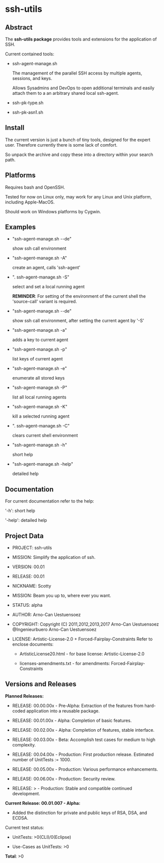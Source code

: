 ssh-utils
=========

Abstract
--------

The **ssh-utils package** provides tools and extensions for
the application of SSH.

Current contained tools:

* ssh-agent-manage.sh

  The management of the parallel SSH access
  by multiple agents, sessions, and keys.

  Allows Sysadmins and DevOps to open additional terminals
  and easily attach them to a an arbitrary shared local
  ssh-agent.

* ssh-pk-type.sh

* ssh-pk-asn1.sh

Install
-------

  The current version is just a bunch of tiny tools,
  designed for the expert user. Therefore currently
  there is some lack of comfort.

  So unpack the archive and copy these into a
  directory within your search path.

Platforms
---------

  Requires bash and OpenSSH.

  Tested for now on Linux only, may work for
  any Linux and Unix platform, including
  Apple-MacOS.

  Should work on Windows platforms by Cygwin.

Examples
--------

  - "ssh-agent-manage.sh --de"

    show ssh call environment

  - "ssh-agent-manage.sh -A"

    create an agent, calls 'ssh-agent'

  - ". ssh-agent-manage.sh -S"

    select and set a local running agent

    **REMINDER**:
      For setting of the environment of the current
      shell the 'source-call' variant is required.

  - "ssh-agent-manage.sh --de"

    show ssh call environment, after setting the
    current agent by '-S'

  - "ssh-agent-manage.sh -a"

    adds a key to current agent

  - "ssh-agent-manage.sh -p"

    list keys of current agent

  - "ssh-agent-manage.sh -e"

    enumerate all stored keys

  - "ssh-agent-manage.sh -P"

    list all local running agents

  - "ssh-agent-manage.sh -K"

    kill a selected running agent

  - ". ssh-agent-manage.sh -C"

    clears current shell environment

  - "ssh-agent-manage.sh -h"

    short help

  - "ssh-agent-manage.sh -help"

    detailed help

Documentation
-------------

For current documentation refer to the help:

  '-h':     short help

  '-help':  detailed help

Project Data
------------

* PROJECT:   ssh-utils

* MISSION:   Simplify the application of ssh.

* VERSION:   00.01

* RELEASE:   00.01

* NICKNAME:  Scotty

* MISSION:   Beam you up to, where ever you want.

* STATUS:    alpha

* AUTHOR:    Arno-Can Uestuensoez

* COPYRIGHT: Copyright (C) 2011,2012,2013,2017 Arno-Can Uestuensoez @Ingenieurbuero Arno-Can Uestuensoez

* LICENSE:   Artistic-License-2.0 + Forced-Fairplay-Constraints
  Refer to enclose documents:

  *  ArtisticLicense20.html - for base license: Artistic-License-2.0

  *  licenses-amendments.txt - for amendments: Forced-Fairplay-Constraints

Versions and Releases
---------------------

**Planned Releases:**

* RELEASE: 00.00.00x - Pre-Alpha: Extraction of the features from hard-coded application into a reusable package.

* RELEASE: 00.01.00x - Alpha: Completion of basic features.

* RELEASE: 00.02.00x - Alpha: Completion of features, stable interface.

* RELEASE: 00.03.00x - Beta: Accomplish test cases for medium to high complexity.

* RELEASE: 00.04.00x - Production: First production release. Estimated number of UnitTests := 1000.

* RELEASE: 00.05.00x - Production: Various performance enhancements.

* RELEASE: 00.06.00x - Production: Security review.

* RELEASE: >         - Production: Stable and compatible continued development.

**Current Release: 00.01.007 - Alpha:**

* Added the distinction for private and public keys of RSA, DSA, and ECDSA.

Current test status:

* UnitTests: >0(CLI)/0(Eclipse)

* Use-Cases as UnitTests: >0

**Total**: >0

